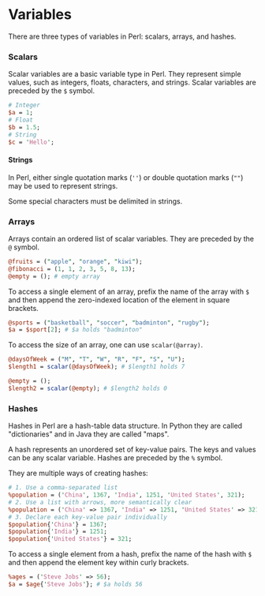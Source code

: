 Variables
=========

There are three types of variables in Perl: scalars, arrays, and hashes.

### Scalars

Scalar variables are a basic variable type in Perl. They represent simple values, such as integers, floats, characters, and strings. Scalar variables are preceded by the `$` symbol.

```perl
# Integer
$a = 1;
# Float
$b = 1.5;
# String
$c = 'Hello';
```

#### Strings

In Perl, either single quotation marks (`''`) or double quotation marks (`""`) may be used to represent strings.

Some special characters must be delimited in strings.


### Arrays

Arrays contain an ordered list of scalar variables. They are preceded by the `@` symbol.

```perl
@fruits = ("apple", "orange", "kiwi");
@fibonacci = (1, 1, 2, 3, 5, 8, 13);
@empty = (); # empty array
```

To access a single element of an array, prefix the name of the array with `$` and then append the zero-indexed location of the element in square brackets.

```perl
@sports = ("basketball", "soccer", "badminton", "rugby");
$a = $sport[2]; # $a holds "badminton"
```

To access the size of an array, one can use `scalar(@array)`.

```perl
@daysOfWeek = ("M", "T", "W", "R", "F", "S", "U");
$length1 = scalar(@daysOfWeek); # $length1 holds 7

@empty = ();
$length2 = scalar(@empty); # $length2 holds 0
```

### Hashes

Hashes in Perl are a hash-table data structure. In Python they are called "dictionaries" and in Java they are called "maps".

A hash represents an unordered set of key-value pairs. The keys and values can be any scalar variable. Hashes are preceded by the `%` symbol.

They are multiple ways of creating hashes:

```perl
# 1. Use a comma-separated list
%population = ('China', 1367, 'India', 1251, 'United States', 321);
# 2. Use a list with arrows, more semantically clear
%population = ('China' => 1367, 'India' => 1251, 'United States' => 321);
# 3. Declare each key-value pair individually
$population{'China'} = 1367;
$population{'India'} = 1251;
$population{'United States'} = 321;
```

To access a single element from a hash, prefix the name of the hash with `$` and then append the element key within curly brackets.

```perl
%ages = ('Steve Jobs' => 56);
$a = $age{'Steve Jobs'}; # $a holds 56
```
